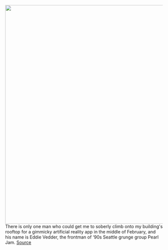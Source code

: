 <img src='https://cdn.vox-cdn.com/thumbor/H_hUal2H6L_yXIv16OOm8ObSRPk=/0x0:3000x2003/1200x800/filters:focal(1260x762:1740x1242)/cdn.vox-cdn.com/uploads/chorus_image/image/66313432/1013752686.jpg.0.jpg' width='700px' /><br/>
There is only one man who could get me to soberly climb onto my building's rooftop for a gimmicky artificial reality app in the middle of February, and his name is Eddie Vedder, the frontman of ‘90s Seattle grunge group Pearl Jam.
<a href='https://www.theverge.com/2020/2/14/21137645/pearl-jam-artificial-reality-app-superblood-wolfmoon-gigaton'> Source <a/>